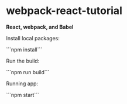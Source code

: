 # webpack-react-tutorial <br />
<strong>React, webpack, and Babel</strong> 
<p>
  Install local packages: <p>```npm install```</p>
  Run the build: <p>```npm run build```</p>
  Running app: <p>```npm start```</p>
</p>
